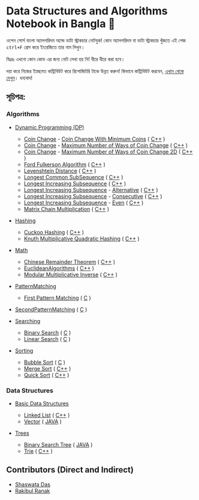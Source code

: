 # Data Structures and Algorithms Notebook in Bangla 📖

ওপেন সোর্স বাংলা অ্যালগরিদম অ্যান্ড ডাটা স্ট্রাকচার নোটবুক! কোন অ্যালগরিদম বা ডাটা স্ট্রাকচার খুঁজতে এই পেজ `ctrl+F` প্রেস করে ইংরেজিতে তার নাম লিখুন।

বিঃদ্রঃ এখনো কোন কোড এর জন্য নোট লেখা হয় নি! ধীরে ধীরে করা হবে।

দয়া করে নিজের ইচ্ছেমত কন্ট্রিবিউট করে রিপোজিটরি টাকে উন্নত করুন! কিভাবে কন্ট্রিবিউট করবেন, [এখান থেকে দেখুন](https://github.com/KhanShaheb34/Data-Structures-and-Algorithms-Notebook-Bangla/blob/master/CONTRIBUTE.md)। ধন্যবাদ!

## সূচিপত্র:

### Algorithms
* [Dynamic Programming (DP)](/Algorithms/DP)
  - [Coin Change](https://github.com/KhanShaheb34/Data-Structures-and-Algorithms-Notebook-Bangla/tree/master/Algorithms/DP/CoinChange) - [Coin Change With Minimum Coins](https://github.com/KhanShaheb34/Data-Structures-and-Algorithms-Notebook-Bangla/tree/master/Algorithms/DP/CoinChange/CoinChangeWithMinimumCoin/) ( [C++](https://github.com/KhanShaheb34/Data-Structures-and-Algorithms-Notebook-Bangla/tree/master/Algorithms/DP/CoinChange/CoinChangeWithMinimumCoin/C%2B%2B) )
  - [Coin Change](https://github.com/KhanShaheb34/Data-Structures-and-Algorithms-Notebook-Bangla/tree/master/Algorithms/DP/CoinChange) - [Maximum Number of Ways of Coin Change](https://github.com/KhanShaheb34/Data-Structures-and-Algorithms-Notebook-Bangla/tree/master/Algorithms/DP/CoinChange/CoinChangeMaximumWays/) ( [C++](https://github.com/KhanShaheb34/Data-Structures-and-Algorithms-Notebook-Bangla/tree/master/Algorithms/DP/CoinChange/CoinChangeMaximumWays/C%2B%2B) )
  - [Coin Change](https://github.com/KhanShaheb34/Data-Structures-and-Algorithms-Notebook-Bangla/tree/master/Algorithms/DP/CoinChange) - [Maximum Number of Ways of Coin Change 2D](https://github.com/KhanShaheb34/Data-Structures-and-Algorithms-Notebook-Bangla/tree/master/Algorithms/DP/CoinChange/CoinChange2DMaximumWays/) ( [C++](https://github.com/KhanShaheb34/Data-Structures-and-Algorithms-Notebook-Bangla/tree/master/Algorithms/DP/CoinChange/CoinChange2DMaximumWays/C%2B%2B) )
  - [Ford Fulkerson Algorithm](https://github.com/KhanShaheb34/Data-Structures-and-Algorithms-Notebook-Bangla/tree/master/Algorithms/DP/FordFulkersonAlgorithm/) ( [C++](https://github.com/KhanShaheb34/Data-Structures-and-Algorithms-Notebook-Bangla/tree/master/Algorithms/DP/FordFulkersonAlgorithm/C%2B%2B) )
  - [Levenshtein Distance](https://github.com/KhanShaheb34/Data-Structures-and-Algorithms-Notebook-Bangla/tree/master/Algorithms/DP/LevenshteinDistance/) ( [C++](https://github.com/KhanShaheb34/Data-Structures-and-Algorithms-Notebook-Bangla/tree/master/Algorithms/DP/LevenshteinDistance/C%2B%2B) )
  - [Longest Common SubSequence](https://github.com/KhanShaheb34/Data-Structures-and-Algorithms-Notebook-Bangla/tree/master/Algorithms/DP/LongestCommonSubSequence/) ( [C++](https://github.com/KhanShaheb34/Data-Structures-and-Algorithms-Notebook-Bangla/tree/master/Algorithms/DP/LongestCommonSubSequence/C%2B%2B) )
  - [Longest Increasing Subsequence](https://github.com/KhanShaheb34/Data-Structures-and-Algorithms-Notebook-Bangla/tree/master/Algorithms/DP/LongestIncreasingSubsequence/) ( [C++](https://github.com/KhanShaheb34/Data-Structures-and-Algorithms-Notebook-Bangla/tree/master/Algorithms/DP/LongestIncreasingSubsequence/C%2B%2B) )
  - [Longest Increasing Subsequence](https://github.com/KhanShaheb34/Data-Structures-and-Algorithms-Notebook-Bangla/tree/master/Algorithms/DP/LongestIncreasingSubsequence/) - [Alternative](https://github.com/KhanShaheb34/Data-Structures-and-Algorithms-Notebook-Bangla/tree/master/Algorithms/DP/LongestIncreasingSubsequence/Alternative/) ( [C++](https://github.com/KhanShaheb34/Data-Structures-and-Algorithms-Notebook-Bangla/tree/master/Algorithms/DP/LongestIncreasingSubsequence/Alternative/C%2B%2B) )
  - [Longest Increasing Subsequence](https://github.com/KhanShaheb34/Data-Structures-and-Algorithms-Notebook-Bangla/tree/master/Algorithms/DP/LongestIncreasingSubsequence/) - [Consecutive](https://github.com/KhanShaheb34/Data-Structures-and-Algorithms-Notebook-Bangla/tree/master/Algorithms/DP/LongestIncreasingSubsequence/Alternative/) ( [C++](https://github.com/KhanShaheb34/Data-Structures-and-Algorithms-Notebook-Bangla/tree/master/Algorithms/DP/LongestIncreasingSubsequence/Consecutive/C%2B%2B) )
  - [Longest Increasing Subsequence](https://github.com/KhanShaheb34/Data-Structures-and-Algorithms-Notebook-Bangla/tree/master/Algorithms/DP/LongestIncreasingSubsequence/) - [Even](https://github.com/KhanShaheb34/Data-Structures-and-Algorithms-Notebook-Bangla/tree/master/Algorithms/DP/LongestIncreasingSubsequence/Even/) ( [C++](https://github.com/KhanShaheb34/Data-Structures-and-Algorithms-Notebook-Bangla/tree/master/Algorithms/DP/LongestIncreasingSubsequence/Alternative/C%2B%2B) )
  - [Matrix Chain Multiplication](https://github.com/KhanShaheb34/Data-Structures-and-Algorithms-Notebook-Bangla/tree/master/Algorithms/DP/MatrixChainMultiplication/) ( [C++](https://github.com/KhanShaheb34/Data-Structures-and-Algorithms-Notebook-Bangla/tree/master/Algorithms/DP/MatrixChainMultiplication/C%2B%2B) )

* [Hashing](https://github.com/KhanShaheb34/Data-Structures-and-Algorithms-Notebook-Bangla/tree/master/Algorithms/Hashing)
  - [Cuckoo Hashing](https://github.com/KhanShaheb34/Data-Structures-and-Algorithms-Notebook-Bangla/tree/master/Algorithms/Hashing/CuckooHashing/) ( [C++](https://github.com/KhanShaheb34/Data-Structures-and-Algorithms-Notebook-Bangla/tree/master/Algorithms/Hashing/CuckooHashing/C%2B%2B) )
  - [Knuth Multiplicative Quadratic Hashing](https://github.com/KhanShaheb34/Data-Structures-and-Algorithms-Notebook-Bangla/tree/master/Algorithms/Hashing/KnuthMultiplicativeQuadraticHashing/) ( [C++](https://github.com/KhanShaheb34/Data-Structures-and-Algorithms-Notebook-Bangla/tree/master/Algorithms/Hashing/KnuthMultiplicativeQuadraticHashing/C%2B%2B) )

* [Math](https://github.com/KhanShaheb34/Data-Structures-and-Algorithms-Notebook-Bangla/tree/master/Algorithms/Maths)
  - [Chinese Remainder Theorem](https://github.com/KhanShaheb34/Data-Structures-and-Algorithms-Notebook-Bangla/tree/master/Algorithms/Maths/ChineseRemainderTheorem/) ( [C++](https://github.com/KhanShaheb34/Data-Structures-and-Algorithms-Notebook-Bangla/tree/master/Algorithms/Maths/ChineseRemainderTheorem/C%2B%2B) )
  - [EuclideanAlgorithms](https://github.com/KhanShaheb34/Data-Structures-and-Algorithms-Notebook-Bangla/tree/master/Algorithms/Maths/EuclideanAlgorithms/) ( [C++](https://github.com/KhanShaheb34/Data-Structures-and-Algorithms-Notebook-Bangla/tree/master/Algorithms/Maths/EuclideanAlgorithms/C%2B%2B) )
  - [Modular Multiplicative Inverse](https://github.com/KhanShaheb34/Data-Structures-and-Algorithms-Notebook-Bangla/tree/master/Algorithms/Maths/ModularMultiplicativeInverse/) ( [C++](https://github.com/KhanShaheb34/Data-Structures-and-Algorithms-Notebook-Bangla/tree/master/Algorithms/Maths/ModularMultiplicativeInverse/C%2B%2B) )

* [PatternMatching](https://github.com/KhanShaheb34/Data-Structures-and-Algorithms-Notebook-Bangla/tree/master/Algorithms/PatternMatching)
  - [First Pattern Matching](https://github.com/KhanShaheb34/Data-Structures-and-Algorithms-Notebook-Bangla/tree/master/Algorithms/PatternMatching/FirstPatternMatching/) ( [C](https://github.com/KhanShaheb34/Data-Structures-and-Algorithms-Notebook-Bangla/tree/master/Algorithms/PatternMatching/FirstPatternMatching/C) )
 - [SecondPatternMatching](https://github.com/KhanShaheb34/Data-Structures-and-Algorithms-Notebook-Bangla/tree/master/Algorithms/PatternMatching/SecondPatternMatching/) ( [C](https://github.com/KhanShaheb34/Data-Structures-and-Algorithms-Notebook-Bangla/tree/master/Algorithms/PatternMatching/SecondPatternMatching/C) )

* [Searching](https://github.com/KhanShaheb34/Data-Structures-and-Algorithms-Notebook-Bangla/tree/master/Algorithms/Searching)
  - [Binary Search](https://github.com/KhanShaheb34/Data-Structures-and-Algorithms-Notebook-Bangla/tree/master/Algorithms/Searching/BinarySearch/) ( [C](https://github.com/KhanShaheb34/Data-Structures-and-Algorithms-Notebook-Bangla/tree/master/Algorithms/Searching/BinarySearch/C) )
  - [Linear Search](https://github.com/KhanShaheb34/Data-Structures-and-Algorithms-Notebook-Bangla/tree/master/Algorithms/Searching/LinearSearch/) ( [C](https://github.com/KhanShaheb34/Data-Structures-and-Algorithms-Notebook-Bangla/tree/master/Algorithms/Searching/LinearSearch/C) )

* [Sorting](https://github.com/KhanShaheb34/Data-Structures-and-Algorithms-Notebook-Bangla/tree/master/Algorithms/Sorting)
  - [Bubble Sort](https://github.com/KhanShaheb34/Data-Structures-and-Algorithms-Notebook-Bangla/tree/master/Algorithms/Sorting/BubbleSort/) ( [C](https://github.com/KhanShaheb34/Data-Structures-and-Algorithms-Notebook-Bangla/tree/master/Algorithms/Sorting/BubbleSort/C) )
  - [Merge Sort](https://github.com/KhanShaheb34/Data-Structures-and-Algorithms-Notebook-Bangla/tree/master/Algorithms/Sorting/MergeSort/) ( [C++](https://github.com/KhanShaheb34/Data-Structures-and-Algorithms-Notebook-Bangla/tree/master/Algorithms/Sorting/MergeSort/C%2B%2B) )
  - [Quick Sort](https://github.com/KhanShaheb34/Data-Structures-and-Algorithms-Notebook-Bangla/tree/master/Algorithms/Sorting/QuickSort/) ( [C++](https://github.com/KhanShaheb34/Data-Structures-and-Algorithms-Notebook-Bangla/tree/master/Algorithms/Sorting/QuickSort/C%2B%2B) )

### Data Structures
* [Basic Data Structures](https://github.com/KhanShaheb34/Data-Structures-and-Algorithms-Notebook-Bangla/tree/master/DataStructures/BasicDataStructures)
  - [Linked List](https://github.com/KhanShaheb34/Data-Structures-and-Algorithms-Notebook-Bangla/tree/master/DataStructures/BasicDataStructures/LinkedList/) ( [C++](https://github.com/KhanShaheb34/Data-Structures-and-Algorithms-Notebook-Bangla/tree/master/DataStructures/BasicDataStructures/LinkedList/C%2B%2B) )
  - [Vector](https://github.com/KhanShaheb34/Data-Structures-and-Algorithms-Notebook-Bangla/tree/master/DataStructures/BasicDataStructures/Vector/) ( [JAVA](https://github.com/KhanShaheb34/Data-Structures-and-Algorithms-Notebook-Bangla/tree/master/DataStructures/BasicDataStructures/Vector/Java) )

* [Trees](https://github.com/KhanShaheb34/Data-Structures-and-Algorithms-Notebook-Bangla/tree/master/DataStructures/Trees)
  - [Binary Search Tree](https://github.com/KhanShaheb34/Data-Structures-and-Algorithms-Notebook-Bangla/tree/master/DataStructures/Trees/BinarySearchTree/) ( [JAVA](https://github.com/KhanShaheb34/Data-Structures-and-Algorithms-Notebook-Bangla/tree/master/DataStructures/Trees/BinarySearchTree/Java) )
  - [Trie](https://github.com/KhanShaheb34/Data-Structures-and-Algorithms-Notebook-Bangla/tree/master/DataStructures/Trees/Trie/) ( [C++](https://github.com/KhanShaheb34/Data-Structures-and-Algorithms-Notebook-Bangla/tree/master/DataStructures/Trees/Trie/C%2B%2B) )

## Contributors (Direct and Indirect)
* [Shaswata Das](https://github.com/shaswata56/)
* [Rakibul Ranak](https://github.com/RakibulRanak)
